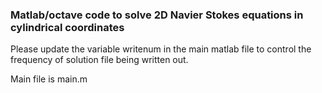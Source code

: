 ### Matlab/octave code to solve 2D Navier Stokes equations in cylindrical coordinates ###
Please update the variable writenum in the main matlab file to control the frequency of solution file being written out. 

Main file is main.m

